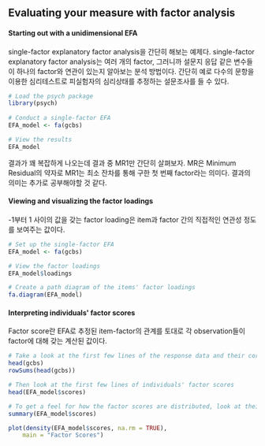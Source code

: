 ## Evaluating your measure with factor analysis
#### Starting out with a unidimensional EFA
single-factor explanatory factor analysis을 간단히 해보는 예제다. single-factor explanatory factor analysis는 여러 개의 factor, 그러니까 설문지 응답 같은 변수들이 하나의 factor와 연관이 있는지 알아보는 분석 방법이다. 간단히 예로 다수의 문항을 이용한 심리테스트로 피실험자의 심리상태를 추정하는 설문조사를 들 수 있다. 
```r
# Load the psych package
library(psych)
 
# Conduct a single-factor EFA
EFA_model <- fa(gcbs)

# View the results
EFA_model
```
결과가 꽤 복잡하게 나오는데 결과 중 MR1만 간단히 살펴보자. MR은 Minimum Residual의 약자로 MR1는 최소 잔차를 통해 구한 첫 번째 factor라는 의미다. 결과의 의미는 추가로 공부해야할 것 같다. 

#### Viewing and visualizing the factor loadings
-1부터 1 사이의 값을 갖는 factor loading은 item과 factor 간의 직접적인 연관성 정도를 보여주는 값이다. 
```r
# Set up the single-factor EFA
EFA_model <- fa(gcbs)

# View the factor loadings
EFA_model$loadings

# Create a path diagram of the items' factor loadings
fa.diagram(EFA_model)
```

#### Interpreting individuals' factor scores
Factor score란 EFA로 추정된 item-factor의 관계를 토대로 각 observation들이 factor에 대해 갖는 계산된 값이다. 
```r
# Take a look at the first few lines of the response data and their corresponding sum scores
head(gcbs)
rowSums(head(gcbs))

# Then look at the first few lines of individuals' factor scores
head(EFA_model$scores)

# To get a feel for how the factor scores are distributed, look at their summary statistics and density plot.
summary(EFA_model$scores)

plot(density(EFA_model$scores, na.rm = TRUE), 
    main = "Factor Scores")
```
